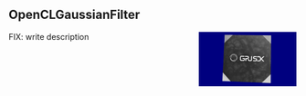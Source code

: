 ## OpenCLGaussianFilter
<img src="./Example.jpg" height="96px" align="right">

FIX: write description
